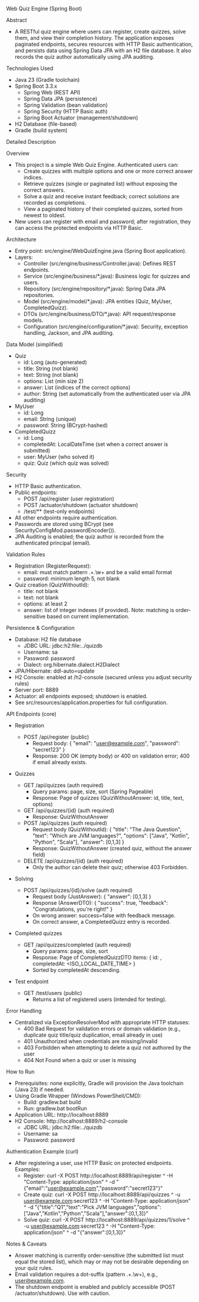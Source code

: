 Web Quiz Engine (Spring Boot)

Abstract
- A RESTful quiz engine where users can register, create quizzes, solve them, and view their completion history. The application exposes paginated endpoints, secures resources with HTTP Basic authentication, and persists data using Spring Data JPA with an H2 file database. It also records the quiz author automatically using JPA auditing.

Technologies Used
- Java 23 (Gradle toolchain)
- Spring Boot 3.3.x
  - Spring Web (REST API)
  - Spring Data JPA (persistence)
  - Spring Validation (bean validation)
  - Spring Security (HTTP Basic auth)
  - Spring Boot Actuator (management/shutdown)
- H2 Database (file-based)
- Gradle (build system)

Detailed Description

Overview
- This project is a simple Web Quiz Engine. Authenticated users can:
  - Create quizzes with multiple options and one or more correct answer indices.
  - Retrieve quizzes (single or paginated list) without exposing the correct answers.
  - Solve a quiz and receive instant feedback; correct solutions are recorded as completions.
  - View a paginated history of their completed quizzes, sorted from newest to oldest.
- New users can register with email and password; after registration, they can access the protected endpoints via HTTP Basic.

Architecture
- Entry point: src/engine/WebQuizEngine.java (Spring Boot application).
- Layers:
  - Controller (src/engine/business/Controller.java): Defines REST endpoints.
  - Service (src/engine/business/*.java): Business logic for quizzes and users.
  - Repository (src/engine/repository/*.java): Spring Data JPA repositories.
  - Model (src/engine/model/*.java): JPA entities (Quiz, MyUser, CompletedQuizz).
  - DTOs (src/engine/business/DTO/*.java): API request/response models.
  - Configuration (src/engine/configuration/*.java): Security, exception handling, Jackson, and JPA auditing.

Data Model (simplified)
- Quiz
  - id: Long (auto-generated)
  - title: String (not blank)
  - text: String (not blank)
  - options: List<String> (min size 2)
  - answer: List<Integer> (indices of the correct options)
  - author: String (set automatically from the authenticated user via JPA auditing)
- MyUser
  - id: Long
  - email: String (unique)
  - password: String (BCrypt-hashed)
- CompletedQuizz
  - id: Long
  - completedAt: LocalDateTime (set when a correct answer is submitted)
  - user: MyUser (who solved it)
  - quiz: Quiz (which quiz was solved)

Security
- HTTP Basic authentication.
- Public endpoints:
  - POST /api/register (user registration)
  - POST /actuator/shutdown (actuator shutdown)
  - /test/** (test-only endpoints)
- All other endpoints require authentication.
- Passwords are stored using BCrypt (see SecurityConfigMod.passwordEncoder()).
- JPA Auditing is enabled; the quiz author is recorded from the authenticated principal (email).

Validation Rules
- Registration (RegisterRequest):
  - email: must match pattern .+\.\w+ and be a valid email format
  - password: minimum length 5, not blank
- Quiz creation (QuizWithoutId):
  - title: not blank
  - text: not blank
  - options: at least 2
  - answer: list of integer indexes (if provided). Note: matching is order-sensitive based on current implementation.

Persistence & Configuration
- Database: H2 file database
  - JDBC URL: jdbc:h2:file:../quizdb
  - Username: sa
  - Password: password
  - Dialect: org.hibernate.dialect.H2Dialect
- JPA/Hibernate: ddl-auto=update
- H2 Console: enabled at /h2-console (secured unless you adjust security rules)
- Server port: 8889
- Actuator: all endpoints exposed; shutdown is enabled.
- See src/resources/application.properties for full configuration.

API Endpoints (core)
- Registration
  - POST /api/register (public)
    - Request body:
      {
        "email": "user@example.com",
        "password": "secret123"
      }
    - Response: 200 OK (empty body) or 400 on validation error; 400 if email already exists.

- Quizzes
  - GET /api/quizzes (auth required)
    - Query params: page, size, sort (Spring Pageable)
    - Response: Page of quizzes (QuizWithoutAnswer: id, title, text, options)
  - GET /api/quizzes/{id} (auth required)
    - Response: QuizWithoutAnswer
  - POST /api/quizzes (auth required)
    - Request body (QuizWithoutId):
      {
        "title": "The Java Question",
        "text": "Which are JVM languages?",
        "options": ["Java", "Kotlin", "Python", "Scala"],
        "answer": [0,1,3]
      }
    - Response: QuizWithoutAnswer (created quiz, without the answer field)
  - DELETE /api/quizzes/{id} (auth required)
    - Only the author can delete their quiz; otherwise 403 Forbidden.

- Solving
  - POST /api/quizzes/{id}/solve (auth required)
    - Request body (JustAnswer):
      {
        "answer": [0,1,3]
      }
    - Response (AnswerDTO):
      {
        "success": true,
        "feedback": "Congratulations, you're right!"
      }
    - On wrong answer: success=false with feedback message.
    - On correct answer, a CompletedQuizz entry is recorded.

- Completed quizzes
  - GET /api/quizzes/completed (auth required)
    - Query params: page, size, sort
    - Response: Page of CompletedQuizzDTO items: { id: <quizId>, completedAt: <ISO_LOCAL_DATE_TIME> }
    - Sorted by completedAt descending.

- Test endpoint
  - GET /test/users (public)
    - Returns a list of registered users (intended for testing).

Error Handling
- Centralized via ExceptionResolverMod with appropriate HTTP statuses:
  - 400 Bad Request for validation errors or domain validation (e.g., duplicate quiz title/quiz duplication, email already in use)
  - 401 Unauthorized when credentials are missing/invalid
  - 403 Forbidden when attempting to delete a quiz not authored by the user
  - 404 Not Found when a quiz or user is missing

How to Run
- Prerequisites: none explicitly, Gradle will provision the Java toolchain (Java 23) if needed.
- Using Gradle Wrapper (Windows PowerShell/CMD):
  - Build: gradlew.bat build
  - Run: gradlew.bat bootRun
- Application URL: http://localhost:8889
- H2 Console: http://localhost:8889/h2-console
  - JDBC URL: jdbc:h2:file:../quizdb
  - Username: sa
  - Password: password

Authentication Example (curl)
- After registering a user, use HTTP Basic on protected endpoints. Examples:
  - Register:
    curl -X POST http://localhost:8889/api/register ^
      -H "Content-Type: application/json" ^
      -d "{\"email\":\"user@example.com\",\"password\":\"secret123\"}"
  - Create quiz:
    curl -X POST http://localhost:8889/api/quizzes ^
      -u user@example.com:secret123 ^
      -H "Content-Type: application/json" ^
      -d "{\"title\":\"Q1\",\"text\":\"Pick JVM languages\",\"options\":[\"Java\",\"Kotlin\",\"Python\",\"Scala\"],\"answer\":[0,1,3]}"
  - Solve quiz:
    curl -X POST http://localhost:8889/api/quizzes/1/solve ^
      -u user@example.com:secret123 ^
      -H "Content-Type: application/json" ^
      -d "{\"answer\":[0,1,3]}"

Notes & Caveats
- Answer matching is currently order-sensitive (the submitted list must equal the stored list), which may or may not be desirable depending on your quiz rules.
- Email validation requires a dot-suffix (pattern .+\.\w+), e.g., user@example.com.
- The shutdown endpoint is enabled and publicly accessible (POST /actuator/shutdown). Use with caution.
